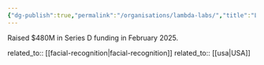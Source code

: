 ```yaml
---
{"dg-publish":true,"permalink":"/organisations/lambda-labs/","title":"Lambda Labs"}
---
```



Raised $480M in Series D funding in February 2025.

related_to:: [[facial-recognition\|facial-recognition]]
related_to:: [[usa\|USA]]
